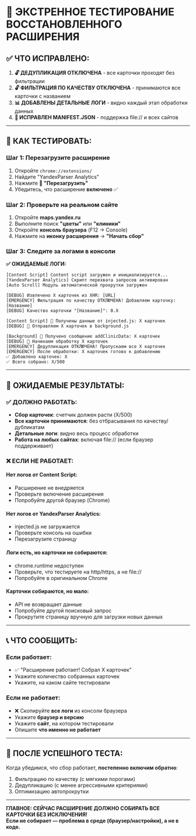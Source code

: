 # 🚨 ЭКСТРЕННОЕ ТЕСТИРОВАНИЕ ВОССТАНОВЛЕННОГО РАСШИРЕНИЯ

## ✅ **ЧТО ИСПРАВЛЕНО:**

1. **🔓 ДЕДУПЛИКАЦИЯ ОТКЛЮЧЕНА** - все карточки проходят без фильтрации
2. **🔓 ФИЛЬТРАЦИЯ ПО КАЧЕСТВУ ОТКЛЮЧЕНА** - принимаются все карточки с названием
3. **📊 ДОБАВЛЕНЫ ДЕТАЛЬНЫЕ ЛОГИ** - видно каждый этап обработки данных
4. **🔧 ИСПРАВЛЕН MANIFEST.JSON** - поддержка file:// и всех сайтов

---

## 🧪 **КАК ТЕСТИРОВАТЬ:**

### **Шаг 1: Перезагрузите расширение**
1. Откройте `chrome://extensions/`
2. Найдите "YandexParser Analytics"
3. Нажмите **🔄 "Перезагрузить"**
4. Убедитесь, что расширение **включено** ✅

### **Шаг 2: Проверьте на реальном сайте**
1. Откройте **maps.yandex.ru**
2. Выполните поиск **"цветы"** или **"клиники"**
3. Откройте **консоль браузера** (F12 → Console)
4. Нажмите на **иконку расширения** → **"Начать сбор"**

### **Шаг 3: Следите за логами в консоли**

**✅ ОЖИДАЕМЫЕ ЛОГИ:**
```
[Content Script] Content script загружен и инициализируется...
[YandexParser Analytics] Скрипт перехвата запросов активирован
[Auto Scroll] Модуль автоматической прокрутки загружен

[DEBUG] Извлечено X карточек из XHR: [URL]
[EMERGENCY] Фильтрация по качеству ОТКЛЮЧЕНА! Добавляем карточку: [Название]
[DEBUG] Качество карточки "[Название]": 0.X

[Content Script] 📨 Получены данные от injected.js: X карточек
[DEBUG] 🚀 Отправляем X карточек в background.js

[Background] 📨 Получено сообщение addClinicData: X карточек
[DEBUG] 🚀 Начинаем обработку X карточек
[EMERGENCY] Дедупликация ОТКЛЮЧЕНА! Пропускаем все X карточек
[EMERGENCY] После обработки: X карточек готово к добавлению
✅ Добавлено карточек: X
✅ Всего собрано: X/500
```

---

## 🎯 **ОЖИДАЕМЫЕ РЕЗУЛЬТАТЫ:**

### **✅ ДОЛЖНО РАБОТАТЬ:**
- **Сбор карточек**: счетчик должен расти (X/500)
- **Все карточки принимаются**: без отбрасывания по качеству/дубликатам
- **Детальные логи**: видно весь процесс обработки
- **Работа на любых сайтах**: включая file:// (если браузер поддерживает)

### **❌ ЕСЛИ НЕ РАБОТАЕТ:**

#### **Нет логов от Content Script:**
- Расширение не внедряется
- Проверьте включение расширения
- Попробуйте другой браузер (Chrome)

#### **Нет логов от YandexParser Analytics:**
- injected.js не загружается
- Проверьте консоль на ошибки
- Перезагрузите страницу

#### **Логи есть, но карточки не собираются:**
- chrome.runtime недоступен
- Проверьте, что тестируете на http/https, а не file://
- Попробуйте в оригинальном Chrome

#### **Карточки собираются, но мало:**
- API не возвращает данные
- Попробуйте другой поисковый запрос
- Прокрутите страницу вручную для загрузки новых данных

---

## 📞 **ЧТО СООБЩИТЬ:**

### **Если работает:**
- ✅ "Расширение работает! Собрал X карточек"
- Укажите количество собранных карточек
- Укажите, на каком сайте тестировали

### **Если не работает:**
- ❌ Скопируйте **все логи** из консоли браузера
- Укажите **браузер и версию**
- Укажите **сайт**, на котором тестировали
- Опишите **что именно не работает**

---

## 🔄 **ПОСЛЕ УСПЕШНОГО ТЕСТА:**

Когда убедимся, что сбор работает, **постепенно включим обратно**:
1. Фильтрацию по качеству (с мягкими порогами)
2. Дедупликацию (с менее агрессивными критериями)
3. Оптимизацию автопрокрутки

---

**ГЛАВНОЕ: СЕЙЧАС РАСШИРЕНИЕ ДОЛЖНО СОБИРАТЬ ВСЕ КАРТОЧКИ БЕЗ ИСКЛЮЧЕНИЯ!**  
**Если не собирает — проблема в среде (браузер/настройки), а не в коде.**
